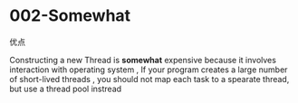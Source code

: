 # 002-Somewhat

优点

Constructing a new Thread is **somewhat** expensive because it involves interaction with operating system , If your program creates a large number of short-lived threads , you should not map each task to a spearate thread, but use a thread pool instread 